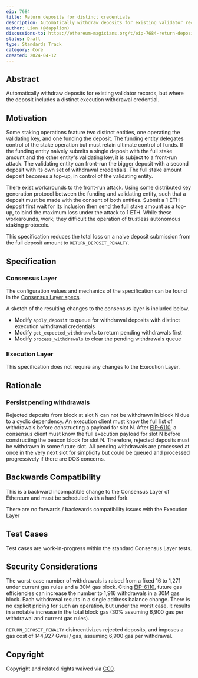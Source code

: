 ```yaml
---
eip: 7684
title: Return deposits for distinct credentials
description: Automatically withdraw deposits for existing validator records but with distinct execution withdrawal credentials
author: Lion (@dapplion)
discussions-to: https://ethereum-magicians.org/t/eip-7684-return-deposits-for-distinct-credentials/19632
status: Draft
type: Standards Track
category: Core
created: 2024-04-12
---
```


## Abstract

Automatically withdraw deposits for existing validator records, but where the deposit includes a distinct execution withdrawal credential.

## Motivation

Some staking operations feature two distinct entities, one operating the validating key, and one funding the deposit. The funding entity delegates control of the stake operation but must retain ultimate control of funds. If the funding entity naively submits a single deposit with the full stake amount and the other entity's validating key, it is subject to a front-run attack. The validating entity can front-run the bigger deposit with a second deposit with its own set of withdrawal credentials. The full stake amount deposit becomes a top-up, in control of the validating entity.

There exist workarounds to the front-run attack. Using some distributed key generation protocol between the funding and validating entity, such that a deposit must be made with the consent of both entities. Submit a 1 ETH deposit first wait for its inclusion then send the full stake amount as a top-up, to bind the maximum loss under the attack to 1 ETH. While these workarounds, work; they difficult the operation of trustless autonomous staking protocols.

This specification reduces the total loss on a naive deposit submission from the full deposit amount to `RETURN_DEPOSIT_PENALTY`.

## Specification

### Consensus Layer

The configuration values and mechanics of the specification can be found in the [Consensus Layer specs](https://github.com/ethereum/consensus-specs/blob/2360756c8c19c0f7b0e91135f5bbcddecdf0a835/specs/_features/eip9999/beacon_chain.md).

A sketch of the resulting changes to the consensus layer is included below.

- Modify `apply_deposit` to queue for withdrawal deposits with distinct execution withdrawal credentials
- Modify `get_expected_withdrawals` to return pending withdrawals first
- Modify `process_withdrawals` to clear the pending withdrawals queue

### Execution Layer

This specification does not require any changes to the Execution Layer.

## Rationale

### Persist pending withdrawals

Rejected deposits from block at slot N can not be withdrawn in block N due to a cyclic dependency. An execution client must know the full list of withdrawals before constructing a payload for slot N. After [EIP-6110](./06110.md), a consensus client must know the full execution payload for slot N before constructing the beacon block for slot N. Therefore, rejected deposits must be withdrawn in some future slot. All pending withdrawals are processed at once in the very next slot for simplicity but could be queued and processed progressively if there are DOS concerns.

## Backwards Compatibility

This is a backward incompatible change to the Consensus Layer of Ethereum and must be scheduled with a hard fork.

There are no forwards / backwards compatibility issues with the Execution Layer

## Test Cases

Test cases are work-in-progress within the standard Consensus Layer tests.

## Security Considerations

The worst-case number of withdrawals is raised from a fixed 16 to 1,271 under current gas rules and a 30M gas block. Citing [EIP-6110](./06110.md), future gas efficiencies can increase the number to 1,916 withdrawals in a 30M gas block. Each withdrawal results in a single address balance change. There is no explicit pricing for such an operation, but under the worst case, it results in a notable increase in the total block gas (30% assuming 6,900 gas per withdrawal and current gas rules).

`RETURN_DEPOSIT_PENALTY` disincentivizes rejected deposits, and imposes a gas cost of 144,927 Gwei / gas, assuming 6,900 gas per withdrawal. 

## Copyright

Copyright and related rights waived via [CC0](/LICENSE.md).


